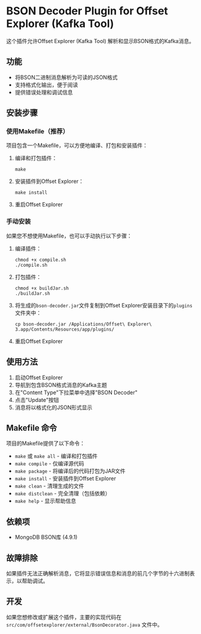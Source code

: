 # BSON Decoder Plugin for Offset Explorer (Kafka Tool)

这个插件允许Offset Explorer (Kafka Tool) 解析和显示BSON格式的Kafka消息。

## 功能

- 将BSON二进制消息解析为可读的JSON格式
- 支持格式化输出，便于阅读
- 提供错误处理和调试信息

## 安装步骤

### 使用Makefile（推荐）

项目包含一个Makefile，可以方便地编译、打包和安装插件：

1. 编译和打包插件：
   ```
   make
   ```

2. 安装插件到Offset Explorer：
   ```
   make install
   ```

3. 重启Offset Explorer

### 手动安装

如果您不想使用Makefile，也可以手动执行以下步骤：

1. 编译插件：
   ```
   chmod +x compile.sh
   ./compile.sh
   ```

2. 打包插件：
   ```
   chmod +x buildJar.sh
   ./buildJar.sh
   ```

3. 将生成的`bson-decoder.jar`文件复制到Offset Explorer安装目录下的`plugins`文件夹中：
   ```
   cp bson-decoder.jar /Applications/Offset\ Explorer\ 3.app/Contents/Resources/app/plugins/
   ```

4. 重启Offset Explorer

## 使用方法

1. 启动Offset Explorer
2. 导航到包含BSON格式消息的Kafka主题
3. 在"Content Type"下拉菜单中选择"BSON Decoder"
4. 点击"Update"按钮
5. 消息将以格式化的JSON形式显示

## Makefile 命令

项目的Makefile提供了以下命令：

- `make` 或 `make all` - 编译和打包插件
- `make compile` - 仅编译源代码
- `make package` - 将编译后的代码打包为JAR文件
- `make install` - 安装插件到Offset Explorer
- `make clean` - 清理生成的文件
- `make distclean` - 完全清理（包括依赖）
- `make help` - 显示帮助信息

## 依赖项

- MongoDB BSON库 (4.9.1)

## 故障排除

如果插件无法正确解析消息，它将显示错误信息和消息的前几个字节的十六进制表示，以帮助调试。

## 开发

如果您想修改或扩展这个插件，主要的实现代码在 `src/com/offsetexplorer/external/BsonDecorator.java` 文件中。

